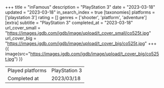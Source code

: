 +++
title = "inFamous"
description = "PlayStation 3"
date = "2023-03-18"
updated = "2023-03-18"
in_search_index = true
[taxonomies]
platforms = ['playstation 3']
rating = []
genres = ['shooter', 'platform', 'adventure']
[extra]
subtitle = "PlayStation 3"
completed_at = "2023-03-18"
url_cover_small = "https://images.igdb.com/igdb/image/upload/t_cover_small/co525t.jpg"
url_cover_big = "https://images.igdb.com/igdb/image/upload/t_cover_big/co525t.jpg"
+++
{{ image(src="https://images.igdb.com/igdb/image/upload/t_cover_big/co525t.jpg") }}

|              |            |
| ------------ | ---------- |
| Played platforms    | PlayStation 3 |
| Completed at | 2023/03/18 |


